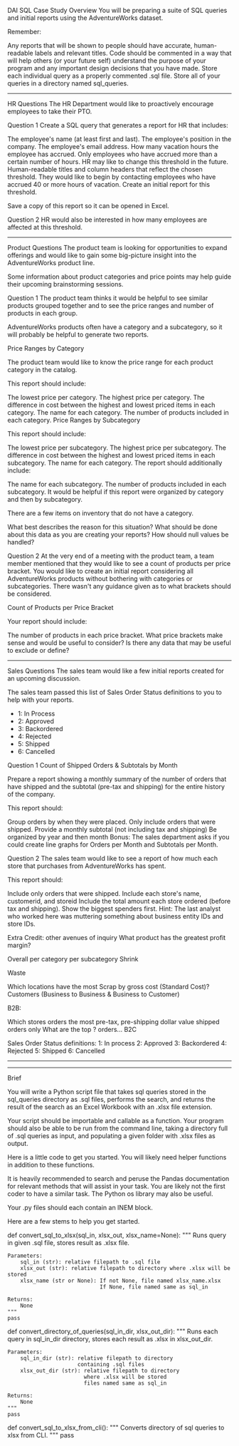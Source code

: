 DAI SQL Case Study Overview
You will be preparing a suite of SQL queries and initial reports using the AdventureWorks dataset.

Remember:

Any reports that will be shown to people should have accurate, human-readable labels and relevant titles.
Code should be commented in a way that will help others (or your future self) understand the purpose of your program and any important design decisions that you have made.
Store each individual query as a properly commented .sql file. Store all of your queries in a directory named sql_queries.


---------------------------------------------------------------------------------


HR Questions
The HR Department would like to proactively encourage employees to take their PTO.


Question 1
Create a SQL query that generates a report for HR that includes:

The employee's name (at least first and last).
The employee's position in the company.
The employee's email address.
How many vacation hours the employee has accrued.
Only employees who have accrued more than a certain number of hours.
HR may like to change this threshold in the future.
Human-readable titles and column headers that reflect the chosen threshold.
They would like to begin by contacting employees who have accrued 40 or more hours of vacation. Create an initial report for this threshold.

Save a copy of this report so it can be opened in Excel.


Question 2
HR would also be interested in how many employees are affected at this threshold.


----------------------------------------------------------------------------


Product Questions
The product team is looking for opportunities to expand offerings and would like to gain some big-picture insight into the AdventureWorks product line.

Some information about product categories and price points may help guide their upcoming brainstorming sessions.


Question 1
The product team thinks it would be helpful to see similar products grouped together and to see the price ranges and number of products in each group.

AdventureWorks products often have a category and a subcategory, so it will probably be helpful to generate two reports.

Price Ranges by Category

The product team would like to know the price range for each product category in the catalog.

This report should include:

The lowest price per category.
The highest price per category.
The difference in cost between the highest and lowest priced items in each category.
The name for each category.
The number of products included in each category.
Price Ranges by Subcategory

This report should include:

The lowest price per subcategory.
The highest price per subcategory.
The difference in cost between the highest and lowest priced items in each subcategory.
The name for each category.
The report should additionally include:

The name for each subcategory.
The number of products included in each subcategory.
It would be helpful if this report were organized by category and then by subcategory.

There are a few items on inventory that do not have a category.

What best describes the reason for this situation?
What should be done about this data as you are creating your reports?
How should null values be handled?


Question 2
At the very end of a meeting with the product team, a team member mentioned that they would like to see a count of products per price bracket. You would like to create an initial report considering all AdventureWorks products without bothering with categories or subcategories. There wasn't any guidance given as to what brackets should be considered.

Count of Products per Price Bracket

Your report should include:

The number of products in each price bracket.
What price brackets make sense and would be useful to consider?
Is there any data that may be useful to exclude or define?


-------------------------------------------------------------------------------------


Sales Questions
The sales team would like a few initial reports created for an upcoming discussion.

The sales team passed this list of Sales Order Status definitions to you to help with your reports.

- 1: In Process
- 2: Approved
- 3: Backordered
- 4: Rejected
- 5: Shipped
- 6: Cancelled


Question 1
Count of Shipped Orders & Subtotals by Month

Prepare a report showing a monthly summary of the number of orders that have shipped and the subtotal (pre-tax and shipping) for the entire history of the company.

This report should:

Group orders by when they were placed.
Only include orders that were shipped.
Provide a monthly subtotal (not including tax and shipping)
Be organized by year and then month
Bonus:
The sales department asks if you could create line graphs for Orders per Month and Subtotals per Month.


Question 2
The sales team would like to see a report of how much each store that purchases from AdventureWorks has spent.

This report should:

Include only orders that were shipped.
Include each store's name, customerid, and storeid
Include the total amount each store ordered (before tax and shipping).
Show the biggest spenders first.
Hint: The last analyst who worked here was muttering something about business entity IDs and store IDs.


Extra Credit: other avenues of inquiry
What product has the greatest profit margin?

Overall
per category
per subcategory
Shrink

Waste

Which locations have the most Scrap by gross cost (Standard Cost)?
Customers (Business to Business & Business to Customer)

B2B:

Which stores orders the most
pre-tax,
pre-shipping dollar value
shipped orders only
What are the top ? orders...
B2C

Sales Order Status definitions:
1: In process
2: Approved
3: Backordered
4: Rejected
5: Shipped
6: Cancelled

-------------------------------------------------------------------------------------------
-------------------------------------------------------------------------------------------

Brief

You will write a Python script file that takes sql queries stored in the sql_queries directory as .sql files, performs the search, and returns the result of the search as an Excel Workbook with an .xlsx file extension.

Your script should be importable and callable as a function. Your program should also be able to be run from the command line, taking a directory full of .sql queries as input, and populating a given folder with .xlsx files as output.

Here is a little code to get you started. You will likely need helper functions in addition to these functions.

It is heavily recommended to search and peruse the Pandas documentation for relevant methods that will assist in your task. You are likely not the first coder to have a similar task. The Python os library may also be useful.

Your .py files should each contain an INEM block.

Here are a few stems to help you get started.


def convert_sql_to_xlsx(sql_in, xlsx_out, xlsx_name=None):
    """
    Runs query in given .sql file, stores result as .xlsx file.

    Parameters:
        sql_in (str): relative filepath to .sql file
        xlsx_out (str): relative filepath to directory where .xlsx will be stored
        xlsx_name (str or None): If not None, file named xlsx_name.xlsx
                                 If None, file named same as sql_in

    Returns:
        None
    """
    pass

def convert_directory_of_queries(sql_in_dir, xlsx_out_dir):
    """
    Runs each query in sql_in_dir directory,
        stores each result as .xlsx in xlsx_out_dir.

    Parameters:
        sql_in_dir (str): relative filepath to directory
                          containing .sql files
        xlsx_out_dir (str): relative filepath to directory
                            where .xlsx will be stored
                            files named same as sql_in

    Returns:
        None
    """
    pass

def convert_sql_to_xlsx_from_cli():
    """
    Converts directory of sql queries to xlsx from CLI.
    """
    pass
